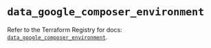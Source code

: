 # `data_google_composer_environment`

Refer to the Terraform Registry for docs: [`data_google_composer_environment`](https://registry.terraform.io/providers/hashicorp/google/5.45.2/docs/data-sources/composer_environment).
